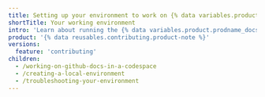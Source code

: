 ```yaml
---
title: Setting up your environment to work on {% data variables.product.prodname_docs %}
shortTitle: Your working environment
intro: 'Learn about running the {% data variables.product.prodname_docs %} site locally or in {% data variables.product.prodname_github_codespaces %}.'
product: '{% data reusables.contributing.product-note %}'
versions:
  feature: 'contributing'
children:
  - /working-on-github-docs-in-a-codespace
  - /creating-a-local-environment
  - /troubleshooting-your-environment
---
```

